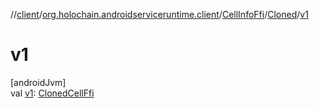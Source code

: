 //[client](../../../../index.md)/[org.holochain.androidserviceruntime.client](../../index.md)/[CellInfoFfi](../index.md)/[Cloned](index.md)/[v1](v1.md)

# v1

[androidJvm]\
val [v1](v1.md): [ClonedCellFfi](../../-cloned-cell-ffi/index.md)